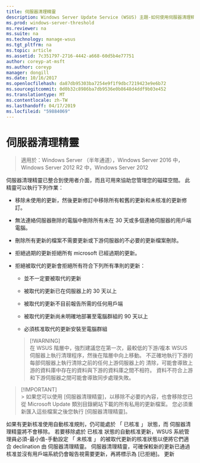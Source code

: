 ```yaml
---
title: 伺服器清理精靈
description: Windows Server Update Service (WSUS) 主題-如何使用伺服器清理精靈 來管理磁碟空間
ms.prod: windows-server-threshold
ms.reviewer: na
ms.suite: na
ms.technology: manage-wsus
ms.tgt_pltfrm: na
ms.topic: article
ms.assetid: 7c351797-2716-4442-a668-60d5b4e77751
author: coreyp-at-msft
ms.author: coreyp
manager: dongill
ms.date: 10/16/2017
ms.openlocfilehash: da87db95303ba7254e9f1f9dbc7219423e9e6b72
ms.sourcegitcommit: 0d0b32c8986ba7db9536e0b8648d4ddf9b03e452
ms.translationtype: MT
ms.contentlocale: zh-TW
ms.lasthandoff: 04/17/2019
ms.locfileid: "59884069"
---
```

# <a name="the-server-cleanup-wizard"></a>伺服器清理精靈

>適用於：Windows Server （半年通道），Windows Server 2016 中，Windows Server 2012 R2 中，Windows Server 2012

伺服器清理精靈已整合到使用者介面，而且可用來協助您管理您的磁碟空間。 此精靈可以執行下列作業：

-   移除未使用的更新，然後更新修訂中移除所有較舊的更新和未核准的更新修訂。

-   無法連絡伺服器刪除的電腦中刪除所有未在 30 天或多個連絡伺服器的用戶端電腦。

-   刪除所有更新的檔案不需要更新或下游伺服器的不必要的更新檔案刪除。

-   拒絕過期的更新拒絕所有 microsoft 已經過期的更新。

-   拒絕被取代的更新會拒絕所有符合下列所有準則的更新：

    -   並不一定要被取代的更新

    -   被取代的更新已在伺服器上的 30 天以上

    -   被取代的更新不目前報告所需的任何用戶端

    -   被取代的更新尚未明確地部署至電腦群組的 90 天以上

    -   必須核准取代的更新安裝至電腦群組

    >  [!WARNING]  
    >  在 WSUS 階層中，強烈建議您在第一次，最較低的下游/複本 WSUS 伺服器上執行清理程序，然後在階層中向上移動。 不正確地執行下游的每部伺服器上執行清除之前的任何上游伺服器上的 清除，可能會導致上游的資料庫中存在的資料與下游的資料庫之間不相符。 資料不符合上游和下游伺服器之間可能會導致同步處理失敗。 

 >  [!IMPORTANT]  
    >  如果您可以使用 [伺服器清理精靈]，以移除不必要的內容，也會移除您已從 Microsoft Update 類別目錄網站下載的所有私用的更新檔案。 您必須重新匯入這些檔案之後您執行 [伺服器清理精靈]。 

如果有更新核准使用自動核准規則，仍可能處於 「 已核准 」 狀態，而 伺服器清理精靈將不會移除。 若要移除處於 已核准 狀態的自動核准更新，WSUS 系統管理員必須-最小值-手動設定 「 未核准 」 的被取代更新的核准狀態以便將它們適合 declination 由 伺服器清理精靈。 伺服器清理精靈，可確保較新的更新已通過核准並沒有用戶端系統仍會報告視需要更新，再將標示為 [已拒絕]。 更新




